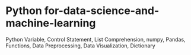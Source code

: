 # Python for-data-science-and-machine-learning
Python Variable, Control Statement, List Comprehension, numpy, Pandas, Functions, Data Preprocessing, Data Visualization, Dictionary
